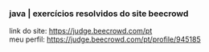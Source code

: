 <h3>java | exercícios resolvidos do site beecrowd</h3>

link do site: https://judge.beecrowd.com/pt
<br>
meu perfil: https://judge.beecrowd.com/pt/profile/945185
